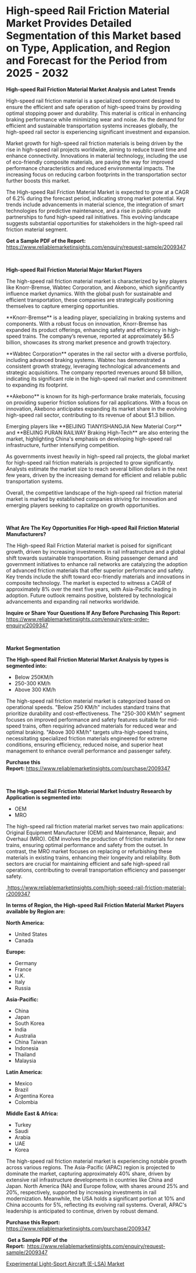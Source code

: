<p><h1>High-speed Rail Friction Material Market Provides Detailed Segmentation of this Market based on Type, Application, and Region and Forecast for the Period from 2025 - 2032</h1></p><p><strong>High-speed Rail Friction Material Market Analysis and Latest Trends</strong></p>
<p><p>High-speed rail friction material is a specialized component designed to ensure the efficient and safe operation of high-speed trains by providing optimal stopping power and durability. This material is critical in enhancing braking performance while minimizing wear and noise. As the demand for efficient and sustainable transportation systems increases globally, the high-speed rail sector is experiencing significant investment and expansion.</p><p>Market growth for high-speed rail friction materials is being driven by the rise in high-speed rail projects worldwide, aiming to reduce travel time and enhance connectivity. Innovations in material technology, including the use of eco-friendly composite materials, are paving the way for improved performance characteristics and reduced environmental impacts. The increasing focus on reducing carbon footprints in the transportation sector further boosts this market.</p><p>The High-speed Rail Friction Material Market is expected to grow at a CAGR of 6.2% during the forecast period, indicating strong market potential. Key trends include advancements in material science, the integration of smart technologies for predictive maintenance, and a rise in public-private partnerships to fund high-speed rail initiatives. This evolving landscape suggests substantial opportunities for stakeholders in the high-speed rail friction material segment.</p></p>
<p><strong>Get a Sample PDF of the Report:&nbsp;</strong> <a href="https://www.reliablemarketinsights.com/enquiry/request-sample/2009347?utm_campaign=3312&utm_medium=2&utm_source=Github&utm_content=ia&utm_term=31032025&utm_id=high-speed-rail-friction-material">https://www.reliablemarketinsights.com/enquiry/request-sample/2009347</a></p>
<p>&nbsp;</p>
<p><strong>High-speed Rail Friction Material Major Market Players</strong></p>
<p><p>The high-speed rail friction material market is characterized by key players like Knorr-Bremse, Wabtec Corporation, and Akebono, which significantly influence market dynamics. With the global push for sustainable and efficient transportation, these companies are strategically positioning themselves to capture emerging opportunities.</p><p>**Knorr-Bremse** is a leading player, specializing in braking systems and components. With a robust focus on innovation, Knorr-Bremse has expanded its product offerings, enhancing safety and efficiency in high-speed trains. The company’s revenue, reported at approximately $6.5 billion, showcases its strong market presence and growth trajectory.</p><p>**Wabtec Corporation** operates in the rail sector with a diverse portfolio, including advanced braking systems. Wabtec has demonstrated a consistent growth strategy, leveraging technological advancements and strategic acquisitions. The company reported revenues around $8 billion, indicating its significant role in the high-speed rail market and commitment to expanding its footprint.</p><p>**Akebono** is known for its high-performance brake materials, focusing on providing superior friction solutions for rail applications. With a focus on innovation, Akebono anticipates expanding its market share in the evolving high-speed rail sector, contributing to its revenue of about $1.3 billion.</p><p>Emerging players like **BEIJING TIANYISHANGJIA New Material Corp** and **BEIJING PURAN RAILWAY Braking High-Tech** are also entering the market, highlighting China's emphasis on developing high-speed rail infrastructure, further intensifying competition.</p><p>As governments invest heavily in high-speed rail projects, the global market for high-speed rail friction materials is projected to grow significantly. Analysts estimate the market size to reach several billion dollars in the next few years, driven by the increasing demand for efficient and reliable public transportation systems. </p><p>Overall, the competitive landscape of the high-speed rail friction material market is marked by established companies striving for innovation and emerging players seeking to capitalize on growth opportunities.</p></p>
<p>&nbsp;</p>
<p><strong>What Are The Key Opportunities For High-speed Rail Friction Material Manufacturers?</strong></p>
<p><p>The High-speed Rail Friction Material market is poised for significant growth, driven by increasing investments in rail infrastructure and a global shift towards sustainable transportation. Rising passenger demand and government initiatives to enhance rail networks are catalyzing the adoption of advanced friction materials that offer superior performance and safety. Key trends include the shift toward eco-friendly materials and innovations in composite technology. The market is expected to witness a CAGR of approximately 8% over the next five years, with Asia-Pacific leading in adoption. Future outlook remains positive, bolstered by technological advancements and expanding rail networks worldwide.</p></p>
<p><strong>Inquire or Share Your Questions If Any Before Purchasing This Report:</strong> <a href="https://www.reliablemarketinsights.com/enquiry/pre-order-enquiry/2009347?utm_campaign=3312&utm_medium=2&utm_source=Github&utm_content=ia&utm_term=31032025&utm_id=high-speed-rail-friction-material">https://www.reliablemarketinsights.com/enquiry/pre-order-enquiry/2009347</a></p>
<p>&nbsp;</p>
<p><strong>Market Segmentation</strong></p>
<p><strong>The High-speed Rail Friction Material Market Analysis by types is segmented into:</strong></p>
<p><ul><li>Below 250KM/h</li><li>250-300 KM/h</li><li>Above 300 KM/h</li></ul></p>
<p><p>The high-speed rail friction material market is categorized based on operational speeds. "Below 250 KM/h" includes standard trains that prioritize durability and cost-effectiveness. The "250-300 KM/h" segment focuses on improved performance and safety features suitable for mid-speed trains, often requiring advanced materials for reduced wear and optimal braking. "Above 300 KM/h" targets ultra-high-speed trains, necessitating specialized friction materials engineered for extreme conditions, ensuring efficiency, reduced noise, and superior heat management to enhance overall performance and passenger safety.</p></p>
<p><strong>Purchase this Report:&nbsp;</strong><a href="https://www.reliablemarketinsights.com/purchase/2009347?utm_campaign=3312&utm_medium=2&utm_source=Github&utm_content=ia&utm_term=31032025&utm_id=high-speed-rail-friction-material">https://www.reliablemarketinsights.com/purchase/2009347</a></p>
<p>&nbsp;</p>
<p><strong>The High-speed Rail Friction Material Market Industry Research by Application is segmented into:</strong></p>
<p><ul><li>OEM</li><li>MRO</li></ul></p>
<p><p>The high-speed rail friction material market serves two main applications: Original Equipment Manufacturer (OEM) and Maintenance, Repair, and Overhaul (MRO). OEM involves the production of friction materials for new trains, ensuring optimal performance and safety from the outset. In contrast, the MRO market focuses on replacing or refurbishing these materials in existing trains, enhancing their longevity and reliability. Both sectors are crucial for maintaining efficient and safe high-speed rail operations, contributing to overall transportation efficiency and passenger safety.</p></p>
<p><a href="https://www.reliablemarketinsights.com/high-speed-rail-friction-material-r2009347?utm_campaign=3312&utm_medium=2&utm_source=Github&utm_content=ia&utm_term=31032025&utm_id=high-speed-rail-friction-material">&nbsp;https://www.reliablemarketinsights.com/high-speed-rail-friction-material-r2009347</a></p>
<p><strong>In terms of Region, the High-speed Rail Friction Material Market Players available by Region are:</strong></p>
<p>
    <p> <strong> North America: </strong>
        <ul>
            <li>United States</li>
            <li>Canada</li>
        </ul>
        </p> 
    <p> <strong> Europe: </strong>
        <ul>
            <li>Germany</li>
            <li>France</li>
            <li>U.K.</li>
            <li>Italy</li>
            <li>Russia</li>
        </ul>
        </p> 
    <p> <strong> Asia-Pacific: </strong>
        <ul>
            <li>China</li>
            <li>Japan</li>
            <li>South Korea</li>
            <li>India</li>
            <li>Australia</li>
            <li>China Taiwan</li>
            <li>Indonesia</li>
            <li>Thailand</li>
            <li>Malaysia</li>
        </ul>
        </p> 
    <p> <strong> Latin America: </strong>
        <ul>
            <li>Mexico</li>
            <li>Brazil</li>
            <li>Argentina Korea</li>
            <li>Colombia</li>
        </ul>
        </p> 
    <p> <strong> Middle East & Africa: </strong>
        <ul>
            <li>Turkey</li>
            <li>Saudi</li>
            <li>Arabia</li>
            <li>UAE</li>
            <li>Korea</li>
        </ul>
    </p>
    </p>
<p><p>The high-speed rail friction material market is experiencing notable growth across various regions. The Asia-Pacific (APAC) region is projected to dominate the market, capturing approximately 40% share, driven by extensive rail infrastructure developments in countries like China and Japan. North America (NA) and Europe follow, with shares around 25% and 20%, respectively, supported by increasing investments in rail modernization. Meanwhile, the USA holds a significant portion at 10% and China accounts for 5%, reflecting its evolving rail systems. Overall, APAC's leadership is anticipated to continue, driven by robust demand.</p></p>
<p><strong>Purchase this Report: </strong><a href="https://www.reliablemarketinsights.com/purchase/2009347?utm_campaign=3312&utm_medium=2&utm_source=Github&utm_content=ia&utm_term=31032025&utm_id=high-speed-rail-friction-material">https://www.reliablemarketinsights.com/purchase/2009347</a></p>
<p>&nbsp;<strong>Get a Sample PDF of the Report:&nbsp;&nbsp;</strong><a href="https://www.reliablemarketinsights.com/enquiry/request-sample/2009347?utm_campaign=3312&utm_medium=2&utm_source=Github&utm_content=ia&utm_term=31032025&utm_id=high-speed-rail-friction-material">https://www.reliablemarketinsights.com/enquiry/request-sample/2009347</a></p>
<p><strong></strong></p>
<p><p><a href="https://github.com/casimbrhelck/Market-Research-Report-List-1/blob/main/experimental-light-sport-aircraft-e-lsa-market.md?utm_campaign=3312&utm_medium=2&utm_source=Github&utm_content=ia&utm_term=31032025&utm_id=high-speed-rail-friction-material">Experimental Light-Sport Aircraft (E-LSA) Market</a></p></p>